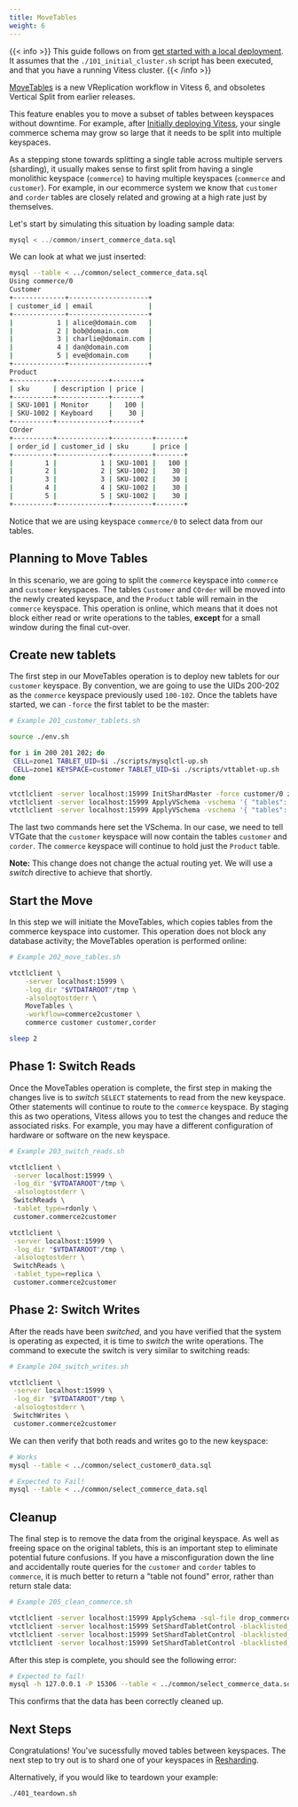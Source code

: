 ```yaml
---
title: MoveTables
weight: 6
---
```


{{< info >}}
This guide follows on from [get started with a local deployment](../../get-started/local). It assumes that the `./101_initial_cluster.sh` script has been executed, and that you have a running Vitess cluster.
{{< /info >}}

[MoveTables](../../concepts/move-tables) is a new VReplication workflow in Vitess 6, and obsoletes Vertical Split from earlier releases.

This feature enables you to move a subset of tables between keyspaces without downtime. For example, after [Initially deploying Vitess](../../get-started/local), your single commerce schema may grow so large that it needs to be split into multiple keyspaces.

As a stepping stone towards splitting a single table across multiple servers (sharding), it usually makes sense to first split from having a single monolithic keyspace (`commerce`) to having multiple keyspaces (`commerce` and `customer`). For example, in our ecommerce system we know that `customer` and `corder` tables are closely related and growing at a high rate just by themselves.

Let's start by simulating this situation by loading sample data:

```sql
mysql < ../common/insert_commerce_data.sql
```

We can look at what we just inserted:

```sh
mysql --table < ../common/select_commerce_data.sql
Using commerce/0
Customer
+-------------+--------------------+
| customer_id | email              |
+-------------+--------------------+
|           1 | alice@domain.com   |
|           2 | bob@domain.com     |
|           3 | charlie@domain.com |
|           4 | dan@domain.com     |
|           5 | eve@domain.com     |
+-------------+--------------------+
Product
+----------+-------------+-------+
| sku      | description | price |
+----------+-------------+-------+
| SKU-1001 | Monitor     |   100 |
| SKU-1002 | Keyboard    |    30 |
+----------+-------------+-------+
COrder
+----------+-------------+----------+-------+
| order_id | customer_id | sku      | price |
+----------+-------------+----------+-------+
|        1 |           1 | SKU-1001 |   100 |
|        2 |           2 | SKU-1002 |    30 |
|        3 |           3 | SKU-1002 |    30 |
|        4 |           4 | SKU-1002 |    30 |
|        5 |           5 | SKU-1002 |    30 |
+----------+-------------+----------+-------+
```

Notice that we are using keyspace `commerce/0` to select data from our tables.

## Planning to Move Tables

In this scenario, we are going to split the `commerce` keyspace into `commerce` and `customer` keyspaces. The tables `Customer` and `COrder` will be moved into the newly created keyspace, and the `Product` table will remain in the `commerce` keyspace. This operation is online, which means that it does not block either read or write operations to the tables, __except__ for a small window during the final cut-over.

## Create new tablets

The first step in our MoveTables operation is to deploy new tablets for our `customer` keyspace. By convention, we are going to use the UIDs 200-202 as the `commerce` keyspace previously used `100-102`. Once the tablets have started, we can `-force` the first tablet to be the master:

```sh
# Example 201_customer_tablets.sh

source ./env.sh

for i in 200 201 202; do
 CELL=zone1 TABLET_UID=$i ./scripts/mysqlctl-up.sh
 CELL=zone1 KEYSPACE=customer TABLET_UID=$i ./scripts/vttablet-up.sh
done

vtctlclient -server localhost:15999 InitShardMaster -force customer/0 zone1-200
vtctlclient -server localhost:15999 ApplyVSchema -vschema '{ "tables": { "product": {} } }' commerce
vtctlclient -server localhost:15999 ApplyVSchema -vschema '{ "tables": { "customer": {}, "corder": {} } }' customer
```

The last two commands here set the VSchema. In our case, we need to tell VTGate that the `customer` keyspace will now contain the tables `customer` and `corder`. The `commerce` keyspace will continue to hold just the `Product` table.

__Note:__ This change does not change the actual routing yet. We will use a _switch_ directive to achieve that shortly.

## Start the Move

In this step we will initiate the MoveTables, which copies tables from the commerce keyspace into customer. This operation does not block any database activity; the MoveTables operation is performed online:

```sh
# Example 202_move_tables.sh

vtctlclient \
    -server localhost:15999 \
    -log_dir "$VTDATAROOT"/tmp \
    -alsologtostderr \
    MoveTables \
    -workflow=commerce2customer \
    commerce customer customer,corder

sleep 2
```

## Phase 1: Switch Reads

Once the MoveTables operation is complete, the first step in making the changes live is to _switch_ `SELECT` statements to read from the new keyspace. Other statements will continue to route to the `commerce` keyspace. By staging this as two operations, Vitess allows you to test the changes and reduce the associated risks. For example, you may have a different configuration of hardware or software on the new keyspace.

```sh
# Example 203_switch_reads.sh

vtctlclient \
 -server localhost:15999 \
 -log_dir "$VTDATAROOT"/tmp \
 -alsologtostderr \
 SwitchReads \
 -tablet_type=rdonly \
 customer.commerce2customer

vtctlclient \
 -server localhost:15999 \
 -log_dir "$VTDATAROOT"/tmp \
 -alsologtostderr \
 SwitchReads \
 -tablet_type=replica \
 customer.commerce2customer

```

## Phase 2: Switch Writes

After the reads have been _switched_, and you have verified that the system is operating as expected, it is time to _switch_ the write operations. The command to execute the switch is very similar to switching reads:

```sh
# Example 204_switch_writes.sh

vtctlclient \
 -server localhost:15999 \
 -log_dir "$VTDATAROOT"/tmp \
 -alsologtostderr \
 SwitchWrites \
 customer.commerce2customer

```

We can then verify that both reads and writes go to the new keyspace:

```sh
# Works
mysql --table < ../common/select_customer0_data.sql

# Expected to Fail!
mysql --table < ../common/select_commerce_data.sql
```

## Cleanup

The final step is to remove the data from the original keyspace. As well as freeing space on the original tablets, this is an important step to eliminate potential future confusions. If you have a misconfiguration down the line and accidentally route queries for the  `customer` and `corder` tables to `commerce`, it is much better to return a "table not found" error, rather than return stale data:

```sh
# Example 205_clean_commerce.sh

vtctlclient -server localhost:15999 ApplySchema -sql-file drop_commerce_tables.sql commerce
vtctlclient -server localhost:15999 SetShardTabletControl -blacklisted_tables=customer,corder -remove commerce/0 rdonly
vtctlclient -server localhost:15999 SetShardTabletControl -blacklisted_tables=customer,corder -remove commerce/0 replica
vtctlclient -server localhost:15999 SetShardTabletControl -blacklisted_tables=customer,corder -remove commerce/0 master

```

After this step is complete, you should see the following error:

```sh
# Expected to fail!
mysql -h 127.0.0.1 -P 15306 --table < ../common/select_commerce_data.sql
```

This confirms that the data has been correctly cleaned up.

## Next Steps

Congratulations! You've sucessfully moved tables between keyspaces. The next step to try out is to shard one of your keyspaces in [Resharding](../resharding).

Alternatively, if you would like to teardown your example:

``` bash
./401_teardown.sh
```
